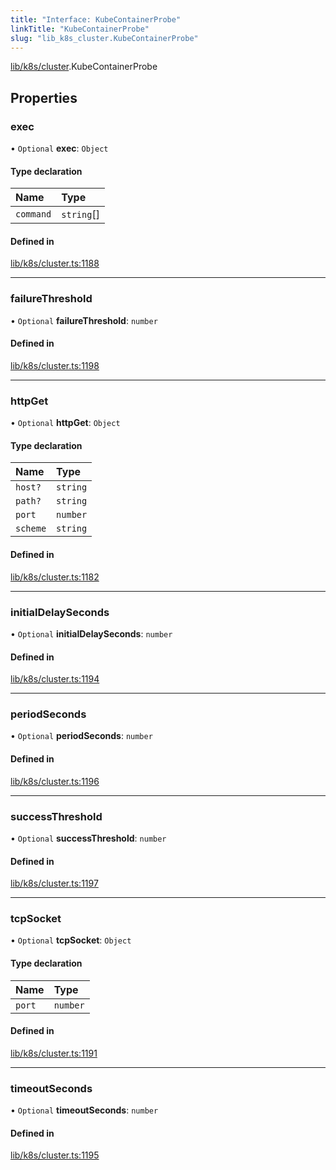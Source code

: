 ```yaml
---
title: "Interface: KubeContainerProbe"
linkTitle: "KubeContainerProbe"
slug: "lib_k8s_cluster.KubeContainerProbe"
---
```


[lib/k8s/cluster](../modules/lib_k8s_cluster.md).KubeContainerProbe

## Properties

### exec

• `Optional` **exec**: `Object`

#### Type declaration

| Name | Type |
| :------ | :------ |
| `command` | `string`[] |

#### Defined in

[lib/k8s/cluster.ts:1188](https://github.com/headlamp-k8s/headlamp/blob/2ce94491/frontend/src/lib/k8s/cluster.ts#L1188)

___

### failureThreshold

• `Optional` **failureThreshold**: `number`

#### Defined in

[lib/k8s/cluster.ts:1198](https://github.com/headlamp-k8s/headlamp/blob/2ce94491/frontend/src/lib/k8s/cluster.ts#L1198)

___

### httpGet

• `Optional` **httpGet**: `Object`

#### Type declaration

| Name | Type |
| :------ | :------ |
| `host?` | `string` |
| `path?` | `string` |
| `port` | `number` |
| `scheme` | `string` |

#### Defined in

[lib/k8s/cluster.ts:1182](https://github.com/headlamp-k8s/headlamp/blob/2ce94491/frontend/src/lib/k8s/cluster.ts#L1182)

___

### initialDelaySeconds

• `Optional` **initialDelaySeconds**: `number`

#### Defined in

[lib/k8s/cluster.ts:1194](https://github.com/headlamp-k8s/headlamp/blob/2ce94491/frontend/src/lib/k8s/cluster.ts#L1194)

___

### periodSeconds

• `Optional` **periodSeconds**: `number`

#### Defined in

[lib/k8s/cluster.ts:1196](https://github.com/headlamp-k8s/headlamp/blob/2ce94491/frontend/src/lib/k8s/cluster.ts#L1196)

___

### successThreshold

• `Optional` **successThreshold**: `number`

#### Defined in

[lib/k8s/cluster.ts:1197](https://github.com/headlamp-k8s/headlamp/blob/2ce94491/frontend/src/lib/k8s/cluster.ts#L1197)

___

### tcpSocket

• `Optional` **tcpSocket**: `Object`

#### Type declaration

| Name | Type |
| :------ | :------ |
| `port` | `number` |

#### Defined in

[lib/k8s/cluster.ts:1191](https://github.com/headlamp-k8s/headlamp/blob/2ce94491/frontend/src/lib/k8s/cluster.ts#L1191)

___

### timeoutSeconds

• `Optional` **timeoutSeconds**: `number`

#### Defined in

[lib/k8s/cluster.ts:1195](https://github.com/headlamp-k8s/headlamp/blob/2ce94491/frontend/src/lib/k8s/cluster.ts#L1195)
